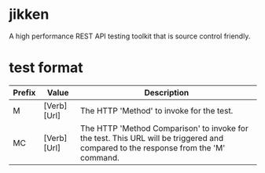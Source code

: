 # jikken
A high performance REST API testing toolkit that is source control friendly.

# test format

| Prefix | Value | Description |
| ------ | ----- | ----------- |
| M | [Verb] [Url] | The HTTP 'Method' to invoke for the test. |
| MC | [Verb] [Url] | The HTTP 'Method Comparison' to invoke for the test. This URL will be triggered and compared to the response from the 'M' command. |
